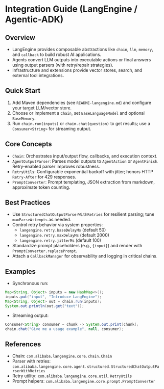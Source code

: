 # Integration Guide (LangEngine / Agentic-ADK)

## Overview
- LangEngine provides composable abstractions like `chain`, `llm`, `memory`, and `callback` to build robust AI applications.
- Agents convert LLM outputs into executable actions or final answers using output parsers (with retry/repair strategies).
- Infrastructure and extensions provide vector stores, search, and external tool integrations.

## Quick Start
1. Add Maven dependencies (see `README-langengine.md`) and configure your target LLM/vector store.
2. Choose or implement a `Chain`, set `BaseLanguageModel` and optional `BaseMemory`.
3. Run `chain.run(inputs)` or `chain.chat(question)` to get results; use a `Consumer<String>` for streaming output.

## Core Concepts
- `Chain`: Orchestrates input/output flow, callbacks, and execution context.
- `AgentOutputParser`: Parses model outputs to `AgentAction` or `AgentFinish`. Retry-enabled parser improves robustness.
- `RetryUtils`: Configurable exponential backoff with jitter; honors HTTP `Retry-After` for 429 responses.
- `PromptConverter`: Prompt templating, JSON extraction from markdown, approximate token counting.

## Best Practices
- Use `StructuredChatOutputParserWithRetries` for resilient parsing; tune `maxParseAttempts` as needed.
- Control retry behavior via system properties:
  - `langengine.retry.baseDelayMs` (default 50)
  - `langengine.retry.maxDelayMs` (default 2000)
  - `langengine.retry.jitterMs` (default 100)
- Standardize prompt placeholders (e.g., `{input}`) and render with `PromptConverter.replacePrompt`.
- Attach a `CallbackManager` for observability and logging in critical chains.

## Examples
- Synchronous run:
```java
Map<String, Object> inputs = new HashMap<>();
inputs.put("input", "Introduce LangEngine");
Map<String, Object> out = chain.run(inputs);
System.out.println(out.get("text"));
```
- Streaming output:
```java
Consumer<String> consumer = chunk -> System.out.print(chunk);
chain.chat("Give me a usage example", null, consumer);
```

## References
- Chain: `com.alibaba.langengine.core.chain.Chain`
- Parser with retries: `com.alibaba.langengine.core.agent.structured.StructuredChatOutputParserWithRetries`
- Retry utility: `com.alibaba.langengine.core.util.RetryUtils`
- Prompt helpers: `com.alibaba.langengine.core.prompt.PromptConverter`

